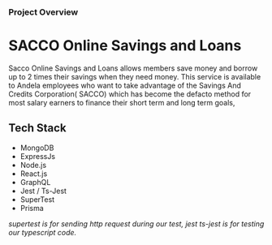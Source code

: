 ### Project Overview



# SACCO Online Savings and Loans
Sacco Online Savings and Loans allows members save money and borrow up to 2 times their savings when they need money. 
This service is available to Andela employees who want to take advantage of the Savings And Credits Corporation( SACCO) which has become
the defacto method for most salary earners to finance their short term and long term goals,



Tech Stack
-------------
- MongoDB
- ExpressJs
- Node.js
- React.js 
- GraphQL
- Jest / Ts-Jest
- SuperTest
- Prisma

*supertest is for sending http request during our test, jest ts-jest is for testing our typescript code.*